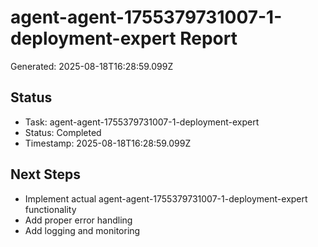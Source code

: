 # agent-agent-1755379731007-1-deployment-expert Report

Generated: 2025-08-18T16:28:59.099Z

## Status
- Task: agent-agent-1755379731007-1-deployment-expert
- Status: Completed
- Timestamp: 2025-08-18T16:28:59.099Z

## Next Steps
- Implement actual agent-agent-1755379731007-1-deployment-expert functionality
- Add proper error handling
- Add logging and monitoring
